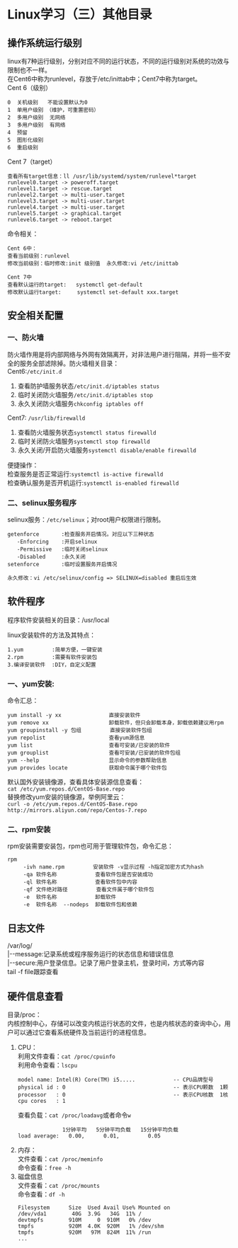 # Linux学习（三）其他目录  
## 操作系统运行级别  
linux有7种运行级别，分别对应不同的运行状态，不同的运行级别对系统的功效与限制也不一样。  
在Cent6中称为runlevel，存放于/etc/inittab中；Cent7中称为target。    
Cent 6（级别）  
   ```   
   0  关机级别   不能设置默认为0
   1  单用户级别 （维护，可重置密码）  
   2  多用户级别  无网络  
   3  多用户级别  有网络  
   4  预留  
   5  图形化级别  
   6  重启级别 
   ```  
Cent 7（target）    
   ```   
   查看所有target信息：ll /usr/lib/systemd/system/runlevel*target
   runlevel0.target -> poweroff.target
   runlevel1.target -> rescue.target
   runlevel2.target -> multi-user.target
   runlevel3.target -> multi-user.target
   runlevel4.target -> multi-user.target
   runlevel5.target -> graphical.target
   runlevel6.target -> reboot.target
   ```  
  
命令相关：  
```  
Cent 6中：
查看当前级别：runlevel
修改当前级别：临时修改:init 级别值  永久修改:vi /etc/inittab
       
Cent 7中
查看默认运行的target:   systemctl get-default
修改默认运行target:     systemctl set-default xxx.target
```  
## 安全相关配置  
### 一、防火墙  
防火墙作用是将内部网络与外网有效隔离开，对非法用户进行阻隔，并将一些不安全的服务全部滤除掉。防火墙相关目录：  
Cent6:`/etc/init.d`  
   1. 查看防护墙服务状态`/etc/init.d/iptables status`
   2. 临时关闭防火墙服务`/etc/init.d/iptables stop`
   3. 永久关闭防火墙服务`chkconfig iptables off`  
   
Cent7: `/usr/lib/firewalld`  
   1. 查看防火墙服务状态`systemctl status firewalld`
   2. 临时关闭防火墙服务`systemctl stop firewalld`  
   3. 永久关闭/开启防火墙服务`systemctl disable/enable firewalld`  
     
便捷操作：  
   检查服务是否正常运行:`systemctl is-active firewalld`  
   检查确认服务是否开机运行:`systemctl is-enabled firewalld`  
  
### 二、selinux服务程序  
selinux服务：`/etc/selinux`；对root用户权限进行限制。  
```
getenforce       :检查服务开启情况。对应以下三种状态
   -Enforcing    :开启selinux
   -Permissive   :临时关闭selinux
   -Disabled     :永久关闭
setenforce       :临时设置服务开启情况

永久修改：vi /etc/selinux/config => SELINUX=disabled 重启后生效
```  
  

## 软件程序
程序软件安装相关的目录：/usr/local  
  
linux安装软件的方法及其特点：  
```
1.yum         :简单方便，一键安装
2.rpm         :需要有软件安装包
3.编译安装软件  :DIY，自定义配置
```  
### 一、yum安装:  
命令汇总：  
```
yum install -y xx               直接安装软件
yum remove xx                   卸载软件，但只会卸载本身，卸载依赖建议用rpm
yum groupinstall -y 包组         直接安装软件包组
yum repolist                    查看yum源信息
yum list                        查看可安装/已安装的软件
yum grouplist                   查看可安装/已安装的软件包组
yum --help                      显示命令的参数帮助信息
yum provides locate             获取命令属于哪个软件包
```  
默认国外安装镜像源，查看具体安装源信息查看：  
`cat /etc/yum.repos.d/CentOS-Base.repo`  
替换修改yum安装的镜像源，举例阿里云：  
`curl -o /etc/yum.repos.d/CentOS-Base.repo http://mirrors.aliyun.com/repo/Centos-7.repo`  

### 二、rpm安装
rpm安装需要安装包，rpm也可用于管理软件包，命令汇总：  
```
rpm
     -ivh name.rpm         安装软件 -v显示过程 -h指定加密方式为hash
     -qa 软件名称            查看软件包是否安装成功
     -ql 软件名称            查看软件包中内容
     -qf 文件绝对路径         查看文件属于哪个软件包
     -e  软件名称            卸载软件
     -e  软件名称  --nodeps  卸载软件包和依赖
```
## 日志文件  
/var/log/  
|--message:记录系统或程序服务运行的状态信息和错误信息  
|--secure:用户登录信息。记录了用户登录主机，登录时间，方式等内容  
tail -f file跟踪查看  

## 硬件信息查看  
目录/proc：  
内核控制中心，存储可以改变内核运行状态的文件，也是内核状态的查询中心，用户可以通过它查看系统硬件及当前运行的进程信息。
1. CPU：  
    利用文件查看：`cat /proc/cpuinfo`  
    利用命令查看：`lscpu`  
    ```
    model name: Intel(R) Core(TM) i5.....            -- CPU品牌型号
    physical id : 0                                  -- 表示CPU颗数  1颗
    processor   : 0                                  -- 表示CPU核数  1核
    cpu cores   : 1
    ```  
    查看负载：`cat /proc/loadavg`或者命令`w`  
    ```
                  1分钟平均   5分钟平均负载   15分钟平均负载
    load average:   0.00,      0.01,         0.05
    ```
2. 内存：  
   文件查看：`cat /proc/meminfo `  
   命令查看：`free -h`  
3. 磁盘信息  
   文件查看：`cat /proc/mounts`  
   命令查看：`df -h`  
   ```
   Filesystem      Size  Used Avail Use% Mounted on
   /dev/vda1        40G  3.9G   34G  11% /
   devtmpfs        910M     0  910M   0% /dev
   tmpfs           920M  4.0K  920M   1% /dev/shm
   tmpfs           920M   97M  824M  11% /run
   ...
   ```